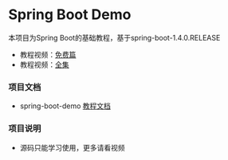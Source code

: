 # Spring Boot Demo

本项目为Spring Boot的基础教程，基于spring-boot-1.4.0.RELEASE

- 教程视频：[免费篇](http://www.roncoo.com/course/view/e4189c9db6474745b5e578983cddd112)
- 教程视频：[全集](http://www.roncoo.com/course/view/c99516ea604d4053908c1768d6deee3d#boxTwo)

### 项目文档
- spring-boot-demo [教程文档](http://www.roncoo.com/article/detail/124661)

### 项目说明
- 源码只能学习使用，更多请看视频